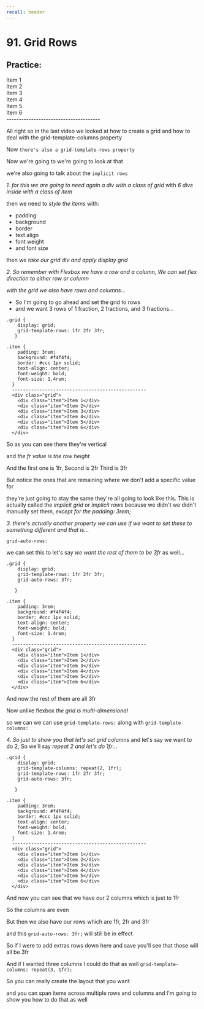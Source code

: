 ```yaml
---
recall: header
---
```


# 91. Grid Rows  
Practice:  
--------------------------------------
<!DOCTYPE html>
<html lang="en">

<head>
   <meta charset="UTF-8">
   <meta http-equiv="X-UA-Compatible" content="IE=edge">
   <meta name="viewport" content="width=device-width, initial-scale=1.0">
   <title>Document</title>
   <style>
      .grid {
         display: grid;
      }

      .item {
         padding: 3rem;
         background: #f4f4f4;
         border: #ccc 1px solid;
         text-align: center;
         font-weight: bold;
         font-size: 1.4rem;
      }
   </style>
</head>

<body>
   <div class="grid">
      <div class="item">Item 1</div>
      <div class="item">Item 2</div>
      <div class="item">Item 3</div>
      <div class="item">Item 4</div>
      <div class="item">Item 5</div>
      <div class="item">Item 6</div>
   </div>
</body>

</html>
--------------------------------------

All right so in the last video we looked at how to create a grid and how to deal with the grid-template-columns property  
 
Now `there's also a grid-template-rows property`  
 
Now we're going to we're going to look at that  
 
we're also going to talk about the `implicit rows`

*1. for this we are going to need again* *a div with a class of grid* with *6 divs inside with a class of item*  
 
then we need to *style the items* with:  
  
* padding  
* background  
* border  
* text align  
* font weight  
* and font size  
 
then we *take our grid div and apply display grid*

*2. So remember with Flexbox we have a row and a column,* *We can set flex direction to either row or column*  
 
*with the grid we also have rows and columns*...
 
* So I'm going to go ahead and set the grid to rows  
* and we want 3 rows of 1 fraction, 2 fractions, and 3 fractions...

```
.grid {
    display: grid;
    grid-template-rows: 1fr 2fr 3fr;
   }

.item {
    padding: 3rem;
    background: #f4f4f4;
    border: #ccc 1px solid;
    text-align: center;
    font-weight: bold;
    font-size: 1.4rem;
  }
  -------------------------------------------------
  <div class="grid">
    <div class="item">Item 1</div>
    <div class="item">Item 2</div>
    <div class="item">Item 3</div>
    <div class="item">Item 4</div>
    <div class="item">Item 5</div>
    <div class="item">Item 6</div>
  </div>  
```  
So as you can see there they're vertical  
 
and *the fr value is the row height*  
 
And the first one is 1fr, Second is 2fr Third is 3fr  
 
But notice the ones that are remaining where we don't add a specific value for  
 
they're just going to stay the same they're all going to look like this. This is actually called the *implicit grid* or *implicit rows* because we didn't we didn't manually set them, *except for the padding: 3rem;*

*3. there's actually another property we can use if we want to set these to something different and that is*...

`grid-auto-rows:`  
 
we can set this to let's say *we want the rest of them to be 3fr* as well...

```
.grid {
    display: grid;
    grid-template-rows: 1fr 2fr 3fr;
    grid-auto-rows: 3fr;

   }

.item {
    padding: 3rem;
    background: #f4f4f4;
    border: #ccc 1px solid;
    text-align: center;
    font-weight: bold;
    font-size: 1.4rem;
  }
  -------------------------------------------------
  <div class="grid">
    <div class="item">Item 1</div>
    <div class="item">Item 2</div>
    <div class="item">Item 3</div>
    <div class="item">Item 4</div>
    <div class="item">Item 5</div>
    <div class="item">Item 6</div>
  </div>  
```  
 
And now the rest of them are all 3fr  
 
Now unlike flexbox *the grid is multi-dimensional*  
 
so we can we can use `grid-template-rows:` along with `grid-template-columns:`

*4. So just to show you that let's* *set grid columns* and let's say we want to do 2, So we'll say *repeat 2 and let's do 1fr*...

```
.grid {
    display: grid;
    grid-template-columns: repeat(2, 1fr);
    grid-template-rows: 1fr 2fr 3fr;
    grid-auto-rows: 3fr;

   }

.item {
    padding: 3rem;
    background: #f4f4f4;
    border: #ccc 1px solid;
    text-align: center;
    font-weight: bold;
    font-size: 1.4rem;
  }
  -------------------------------------------------
  <div class="grid">
    <div class="item">Item 1</div>
    <div class="item">Item 2</div>
    <div class="item">Item 3</div>
    <div class="item">Item 4</div>
    <div class="item">Item 5</div>
    <div class="item">Item 6</div>
  </div>  
```  
 
And now you can see that we have our 2 columns which is just to 1fr  
 
So the columns are even  
 
But then we also have our rows which are 1fr, 2fr and 3fr  
 
and this `grid-auto-rows: 3fr;` will still be in effect  
 
So if I were to add extras  rows down here and save you'll see that those will all be 3fr  
 
And if I wanted three columns I could do that as well `grid-template-columns: repeat(3, 1fr);`  
 
So you can really create the layout that you want  
 
and you can span items across multiple rows and columns and I'm going to show you how to do that as well